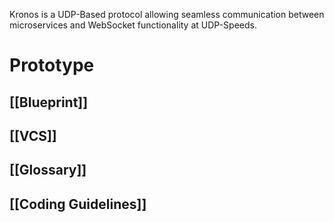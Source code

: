 Kronos is a UDP-Based protocol allowing seamless communication between microservices and WebSocket functionality at UDP-Speeds.

# Prototype

## [[Blueprint]]

## [[VCS]]

## [[Glossary]]

## [[Coding Guidelines]]